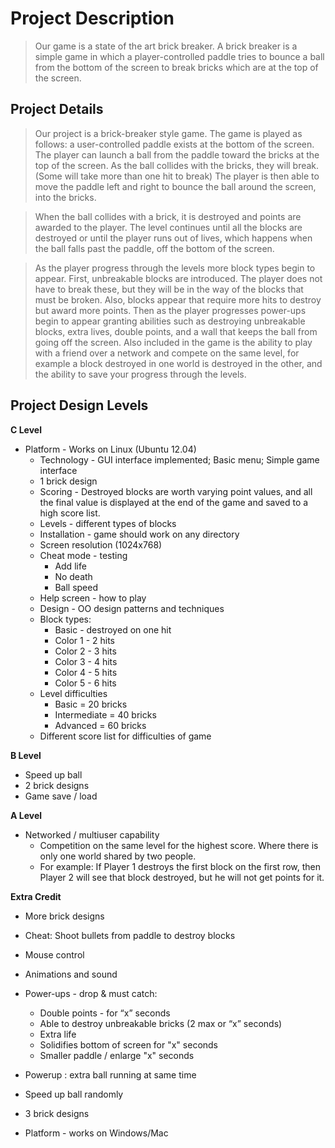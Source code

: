 # Project Description #
> Our game is a state of the art brick breaker. A brick breaker is a simple game in which a player-controlled paddle tries to bounce a ball from the bottom of the screen to break bricks which are at the top of the screen.

## Project Details ##
> Our project is a brick-breaker style game. The game is played as follows: a user-controlled paddle exists at the bottom of the screen. The player can launch a ball from the paddle toward the bricks at the top of the screen. As the ball collides with the bricks, they will break. (Some will take more than one hit to break) The player is then able to move the paddle left and right to bounce the ball around the screen, into the bricks.

> When the ball collides with a brick, it is destroyed and points are awarded to the player. The level continues until all the blocks are destroyed or until the player runs out of lives, which happens when the ball falls past the paddle, off the bottom of the screen.

> As the player progress through the levels more block types begin to appear. First, unbreakable blocks are introduced. The player does not have to break these, but they will be in the way of the blocks that must be broken. Also, blocks appear that require more hits to destroy but award more points. Then as the player progresses power-ups begin to appear granting abilities such as destroying unbreakable blocks, extra lives, double points, and a wall that keeps the ball from going off the screen. Also included in the game is the ability to play with a friend over a network and compete on the same level, for example a block destroyed in one world is destroyed in the other, and the ability to save your progress through the levels.

## Project Design Levels ##

**C Level**
  * Platform - Works on Linux (Ubuntu 12.04)
    * Technology - GUI interface implemented; Basic menu; Simple game interface
    * 1 brick design
    * Scoring - Destroyed blocks are worth varying point values, and all the final value is displayed at the end of the game and saved to a high score list.
    * Levels - different types of blocks
    * Installation - game should work on any directory
    * Screen resolution (1024x768)
    * Cheat mode - testing
      * Add life
      * No death
      * Ball speed
    * Help screen - how to play
    * Design - OO design patterns and techniques
    * Block types:
      * Basic - destroyed on one hit
      * Color 1 - 2 hits
      * Color 2 - 3 hits
      * Color 3 - 4 hits
      * Color 4 - 5 hits
      * Color 5 - 6 hits
    * Level difficulties
      * Basic = 20 bricks
      * Intermediate = 40 bricks
      * Advanced = 60 bricks
    * Different score list for difficulties of game

**B Level**
  * Speed up ball
  * 2 brick designs
  * Game save / load

**A Level**
  * Networked / multiuser capability
    * Competition on the same level for the highest score. Where there is only one world shared by two people.
    * For example: If Player 1 destroys the first block on the first row, then Player 2 will see that block destroyed, but he will not get points for it.

**Extra Credit**
  * More brick designs
  * Cheat: Shoot bullets from paddle to destroy blocks
  * Mouse control
  * Animations and sound
  * Power-ups - drop & must catch:
    * Double points - for “x” seconds
    * Able to destroy unbreakable bricks (2 max or “x” seconds)
    * Extra life
    * Solidifies bottom of screen for "x" seconds
    * Smaller paddle / enlarge "x" seconds

  * Powerup : extra ball running at same time
  * Speed up ball randomly
  * 3 brick designs
  * Platform - works on Windows/Mac



